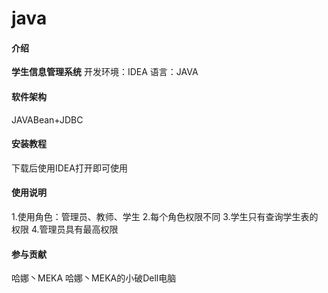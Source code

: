 # java

#### 介绍
**学生信息管理系统**
开发环境：IDEA 语言：JAVA

#### 软件架构

JAVABean+JDBC

#### 安装教程

下载后使用IDEA打开即可使用

#### 使用说明

1.使用角色：管理员、教师、学生 2.每个角色权限不同 3.学生只有查询学生表的权限 4.管理员具有最高权限

#### 参与贡献

哈娜丶MEKA 哈娜丶MEKA的小破Dell电脑